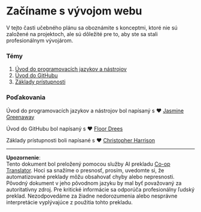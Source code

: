 <!--
CO_OP_TRANSLATOR_METADATA:
{
  "original_hash": "770d9f83dddc841c19f210dee5fe0712",
  "translation_date": "2025-10-03T13:29:19+00:00",
  "source_file": "1-getting-started-lessons/README.md",
  "language_code": "sk"
}
-->
# Začíname s vývojom webu

V tejto časti učebného plánu sa oboznámite s konceptmi, ktoré nie sú založené na projektoch, ale sú dôležité pre to, aby ste sa stali profesionálnym vývojárom.

### Témy

1. [Úvod do programovacích jazykov a nástrojov](1-intro-to-programming-languages/README.md)
2. [Úvod do GitHubu](2-github-basics/README.md)
3. [Základy prístupnosti](3-accessibility/README.md)

### Poďakovania

Úvod do programovacích jazykov a nástrojov bol napísaný s ♥️ [Jasmine Greenaway](https://twitter.com/paladique)

Úvod do GitHubu bol napísaný s ♥️ [Floor Drees](https://twitter.com/floordrees)

Základy prístupnosti boli napísané s ♥️ [Christopher Harrison](https://twitter.com/geektrainer)

---

**Upozornenie**:  
Tento dokument bol preložený pomocou služby AI prekladu [Co-op Translator](https://github.com/Azure/co-op-translator). Hoci sa snažíme o presnosť, prosím, uvedomte si, že automatizované preklady môžu obsahovať chyby alebo nepresnosti. Pôvodný dokument v jeho pôvodnom jazyku by mal byť považovaný za autoritatívny zdroj. Pre kritické informácie sa odporúča profesionálny ľudský preklad. Nezodpovedáme za žiadne nedorozumenia alebo nesprávne interpretácie vyplývajúce z použitia tohto prekladu.